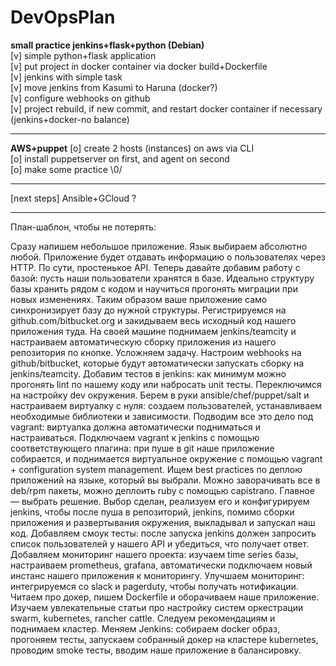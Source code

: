# DevOpsPlan
<b>small practice jenkins+flask+python (Debian)</b><br/>
[v] simple python+flask application<br/>
[v] put project in docker container via docker build+Dockerfile<br/>
[v] jenkins with simple task <br/>
[v] move jenkins from Kasumi to Haruna (docker?) <br/>
[v] configure webhooks on github<br/>
[v] project rebuild, if new commit, and restart docker container if necessary (jenkins+docker-no balance)<br/>
<hr/>
<b>AWS+puppet</b>
[o] create 2 hosts (instances) on aws via CLI <br/>
[o] install puppetserver on first, and agent on second <br/>
[o] make some practice \0/ <br/>

<hr/>
[next steps]
Ansible+GCloud ?

<hr/>
План-шаблон, чтобы не потерять:

Сразу напишем небольшое приложение. Язык выбираем абсолютно любой. Приложение будет отдавать информацию о пользователях через HTTP. По сути, простенькое API.
Теперь давайте добавим работу с базой: пусть наши пользователи хранятся в базе. Идеально структуру базы хранить рядом с кодом и научиться прогонять миграции при новых изменениях. Таким образом ваше приложение само синхронизирует базу до нужной структуры.
Регистрируемся на github.com/bitbucket.org и закидываем весь исходный код нашего приложения туда.
На своей машине поднимаем jenkins/teamcity и настраиваем автоматическую сборку приложения из нашего репозитория по кнопке.
Усложняем задачу. Настроим webhooks на github/bitbucket, которые будут автоматически запускать сборку на jenkins/teamcity.
Добавим тестов в jenkins: как минимум можно прогонять lint по нашему коду или набросать unit тесты.
Переключимся на настройку dev окружения. Берем в руки ansible/chef/puppet/salt и настраиваем виртуалку с нуля: создаем пользователей, устанавливаем необходимые библиотеки и зависимости.
Подводим все это дело под vagrant: виртуалка должна автоматически подниматься и настраиваться.
Подключаем vagrant к jenkins с помощью соответствующего плагина: при пуше в git наше приложение собирается, и поднимается виртуальное окружение с помощью vagrant + configuration system management.
Ищем best practices по деплою приложений на языке, который вы выбрали. Можно заворачивать все в deb/rpm пакеты, можно деплоить ruby с помощью capistrano. Главное — выбрать решение.
Выбор сделан, реализуем его и конфигурируем jenkins, чтобы после пуша в репозиторий, jenkins, помимо сборки приложения и развертывания окружения, выкладывал и запускал наш код.
Добавляем смоук тесты: после запуска jenkins должен запросить список пользователей у нашего API и убедиться, что получает ответ.
Добавляем мониторинг нашего проекта: изучаем time series базы, настраиваем prometheus, grafana, автоматически подключаем новый инстанс нашего приложения к мониторингу.
Улучшаем мониторинг: интегрируемся со slack и pagerduty, чтобы получать нотификации.
Читаем про докер, пишем Dockerfile и оборачиваем наше приложение.
Изучаем увлекательные статьи про настройку систем оркестрации swarm, kubernetes, rancher cattle. Следуем рекомендациям и поднимаем кластер.
Меняем Jenkins: собираем docker образ, прогоняем тесты, запускаем собранный докер на кластере kubernetes, проводим smoke тесты, вводим наше приложение в балансировку.
